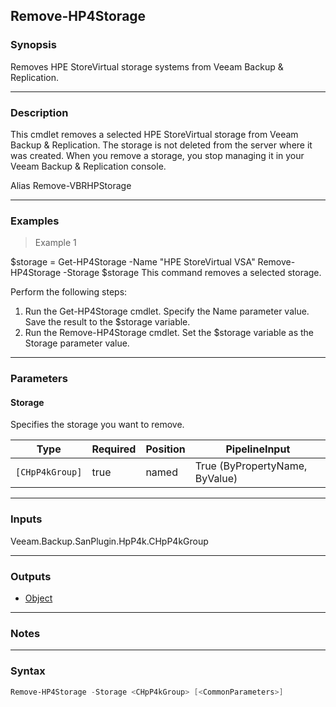 Remove-HP4Storage
-----------------

### Synopsis
Removes HPE StoreVirtual storage systems from Veeam Backup & Replication.

---

### Description

This cmdlet removes a selected HPE StoreVirtual storage from Veeam Backup & Replication.
The storage is not deleted from the server where it was created. When you remove a storage, you stop managing it in your Veeam Backup & Replication console.

Alias Remove-VBRHPStorage

---

### Examples
> Example 1

$storage = Get-HP4Storage -Name "HPE StoreVirtual VSA"
Remove-HP4Storage -Storage $storage
This command removes a selected storage.

Perform the following steps:
1. Run the Get-HP4Storage cmdlet. Specify the Name parameter value. Save the result to the $storage variable.
2. Run the Remove-HP4Storage cmdlet. Set the $storage variable as the Storage parameter value.

---

### Parameters
#### **Storage**
Specifies the storage you want to remove.

|Type           |Required|Position|PipelineInput                 |
|---------------|--------|--------|------------------------------|
|`[CHpP4kGroup]`|true    |named   |True (ByPropertyName, ByValue)|

---

### Inputs
Veeam.Backup.SanPlugin.HpP4k.CHpP4kGroup

---

### Outputs
* [Object](https://learn.microsoft.com/en-us/dotnet/api/System.Object)

---

### Notes

---

### Syntax
```PowerShell
Remove-HP4Storage -Storage <CHpP4kGroup> [<CommonParameters>]
```
